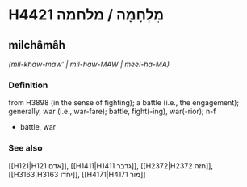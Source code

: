 # H4421 מִלְחָמָה / מלחמה

## milchâmâh

_(mil-khaw-maw' | mil-haw-MAW | meel-ha-MA)_

### Definition

from H3898 (in the sense of fighting); a battle (i.e., the engagement); generally, war (i.e., war-fare); battle, fight(-ing), war(-rior); n-f

- battle, war

### See also

[[H121|H121 אדם]], [[H1411|H1411 גדבר]], [[H2372|H2372 חזה]], [[H3163|H3163 יחדו]], [[H4171|H4171 מור]]
